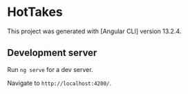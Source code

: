 # HotTakes

This project was generated with [Angular CLI] version 13.2.4.

## Development server

Run `ng serve` for a dev server. 

Navigate to `http://localhost:4200/`. 

